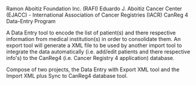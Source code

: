 Ramon Aboitiz Foundation Inc. (RAFI) Eduardo J. Aboitiz Cancer Center (EJACC) - International Association of Cancer Registries (IACR) CanReg 4 Data-Entry Program

A Data Entry tool to encode the list of patient(s) and there respective information from medical institution(s) in order to consolidate them. An export tool will generate a XML file to be used by another import tool to integrate the data automatically (i.e. add/edit patients and there respective info's) to the CanReg4 (i.e. Cancer Registry 4 application) database.

Compose of two projects, the Data Entry with Export XML tool and the Import XML plus Sync to CanReg4 database tool.